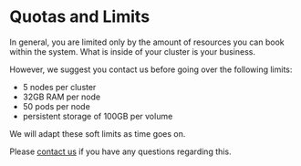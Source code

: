 # Quotas and Limits

In general, you are limited only by the amount of resources you can book within the system. What is inside of your cluster is your business.

However, we suggest you contact us before going over the following limits:

* 5 nodes per cluster
* 32GB RAM per node
* 50 pods per node
* persistent storage of 100GB per volume

We will adapt these soft limits as time goes on.

Please [contact us](/contact/) if you have any questions regarding this.
